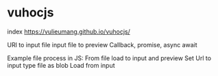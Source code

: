 # vuhocjs
index https://vulieumang.github.io/vuhocjs/

URl to input file
input file to preview
Callback, promise, async await

Example file process in JS:
From file load to input and preview
Set Url to input type file as blob
Load from input
